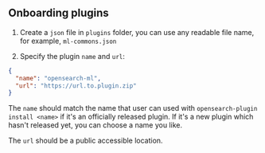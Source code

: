 ## Onboarding plugins

1. Create a `json` file in `plugins` folder, you can use any readable file name, for example, `ml-commons.json`

2. Specify the plugin `name` and `url`:
```json
{
  "name": "opensearch-ml",
  "url": "https://url.to.plugin.zip"
}
```

The `name` should match the name that user can used with `opensearch-plugin install <name>` if it's an officially released plugin.
If it's a new plugin which hasn't released yet, you can choose a name you like.

The `url` should be a public accessible location.
